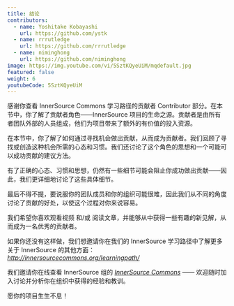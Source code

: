```yaml
---
title: 结论
contributors:
  - name: Yoshitake Kobayashi
    url: https://github.com/ystk
  - name: rrrutledge
    url: https://github.com/rrrutledge
  - name: niminghong
    url: https://github.com/niminghong
image: https://img.youtube.com/vi/5SztKQyeUiM/mqdefault.jpg
featured: false
weight: 6
youtubeCode: 5SztKQyeUiM
---
```

<div class="paragraph">
<p>感谢你查看 InnerSource Commons 学习路径的贡献者 Contributor 部分。在本节中，你了解了贡献者角色——InnerSource 项目的生命之源。贡献者是由所有者团队外部的人员组成，他们为项目带来了额外的有价值的投入资源。</p>
</div>
<div class="paragraph">
<p>在本节中，你了解了如何通过寻找机会做出贡献，从而成为贡献者。我们回顾了寻找或创造这种机会所需的心态和习惯。我们还讨论了这个角色的思想和一个可能可以成功贡献的建议方法。</p>
</div>
<div class="paragraph">
<p>有了正确的心态、习惯和思想，仍然有一些细节可能会阻止你成功做出贡献——因此，我们更详细地讨论了这些具体细节。</p>
</div>
<div class="paragraph">
<p>最后不得不提，要说服你的团队成员和你的组织可能很难，因此我们从不同的角度讨论了贡献的好处，以使这个过程对你来说容易。</p>
</div>
<div class="paragraph">
<p>我们希望你喜欢观看视频 和/或 阅读文章，并能够从中获得一些有趣的新见解，从而成为一名优秀的贡献者。</p>
</div>
<div class="paragraph">
<p>如果你还没有这样做，我们想邀请你在我们的 InnerSource 学习路径中了解更多关于 InnerSource 的其他方面： <a href="https://innersourcecommons.org/learningpath/"><em>http://innersourcecommons.org/learningpath/</em></a></p>
</div>
<div class="paragraph">
<p>我们邀请你在线查看 InnerSource 组的 <a href="http://innersourcecommons.org/"><em>InnerSource Commons</em></a> —— 欢迎随时加入讨论并分析你在组织中获得的经验和教训。</p>
</div>
<div class="paragraph">
<p>愿你的项目生生不息！</p>
</div>
<!--- This file autogenerated from https://github.com/InnerSourceCommons/InnerSourceLearningPath/blob/master/scripts -->